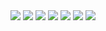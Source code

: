 <img src="https://github.com/meteahmetyakar/Finding-Shortest-Path-on-Huge-Map/blob/main/pages/page_1.jpg"/>
<img src="https://github.com/meteahmetyakar/Finding-Shortest-Path-on-Huge-Map/blob/main/pages/page_2.jpg"/>
<img src="https://github.com/meteahmetyakar/Finding-Shortest-Path-on-Huge-Map/blob/main/pages/page_3.jpg"/>
<img src="https://github.com/meteahmetyakar/Finding-Shortest-Path-on-Huge-Map/blob/main/pages/page_4.jpg"/>
<img src="https://github.com/meteahmetyakar/Finding-Shortest-Path-on-Huge-Map/blob/main/pages/page_5.jpg"/>
<img src="https://github.com/meteahmetyakar/Finding-Shortest-Path-on-Huge-Map/blob/main/pages/page_6.jpg"/>
<img src="https://github.com/meteahmetyakar/Finding-Shortest-Path-on-Huge-Map/blob/main/pages/page_7.jpg"/>
